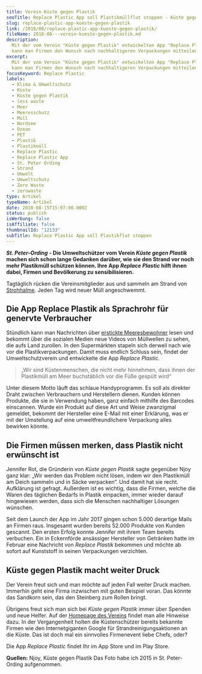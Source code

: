 ```yaml
---
title: Verein Küste gegen Plastik
seoTitle: Replace Plastic App soll Plastikmüllflut stoppen - Küste gegen Plastik
slug: replace-plastic-app-kueste-gegen-plastik
link: /2018/08/replace-plastic-app-kueste-gegen-plastik/
fileName: 2018-08---verein-kueste-gegen-plastik.md
description:
  Mit der vom Verein "Küste gegen Plastik" entwickelten App "Replace Plastic"
  kann man Firmen den Wunsch nach nachhaltigeren Verpackungen mitteilen.
excerpt:
  Mit der vom Verein "Küste gegen Plastik" entwickelten App "Replace Plastic"
  kann man Firmen den Wunsch nach nachhaltigeren Verpackungen mitteilen.
focusKeyword: Replace Plastic
labels:
  - Klima & Umweltschutz
  - Küste
  - Küste gegen Plastik
  - less waste
  - Meer
  - Meeresschutz
  - Müll
  - Nordsee
  - Ozean
  - PET
  - Plastik
  - Plastikmüll
  - Replace Plastic
  - Replace Plastic App
  - St. Peter Ording
  - Strand
  - Umwelt
  - Umweltschutz
  - Zero Waste
  - zerowaste
type: Artikel
typeName: Artikel
date: 2018-08-15T15:07:00.000Z
status: publish
isWerbung: false
isAffiliate: false
thumbnailId: "12133"
subTitle: Replace Plastic App soll Plastikflut stoppen
---
```


<strong><em>St. Peter-Ording -</em> Die Umweltschützer vom Verein <em>Küste
gegen Plastik</em> machen sich schon lange Gedanken darüber, wie sie den Strand
vor noch mehr Plastikmüll schützen können. Ihre App <em>Replace Plastic</em>
hilft ihnen dabei, Firmen und Bevölkerung zu sensibilisieren.</strong>

Tagtäglich rücken die Vereinsmitglieder aus und sammeln am Strand von
[Strohhalme](/2015/07/zurueck-nach-st-peter-ording/). Jeden Tag wird neuer Müll
angeschwemmt.

## Die App Replace Plastik als Sprachrohr für genervte Verbraucher

Stündlich kann man Nachrichten über
[erstickte Meeresbewohner](/2018/08/wwf-geisternetz-warnemuende/) lesen und
bekommt über die sozialen Medien neue Videos von Müllwellen zu sehen, die aufs
Land zurollen. In den Supermärkten stapeln sich derweil nach wie vor die
Plastikverpackungen. Damit muss endlich Schluss sein, findet der
Umweltschutzverein und entwickelte die App <em>Replace Plastic</em>.

<blockquote>„Wir sind Küstenmenschen, die nicht mehr hinnehmen, dass ihnen der Plastikmüll am Meer buchstäblich vor die Füße gespült wird“</blockquote>

Unter diesem Motto läuft das schlaue Handyprogramm. Es soll als direkter Draht
zwischen Verbrauchern und Herstellern dienen. Kunden können Produkte, die sie in
Verwendung haben, ganz einfach mithilfe des Barcodes einscannen. Wurde ein
Produkt auf diese Art und Weise zwanzigmal gemeldet, bekommt der Hersteller eine
E-Mail mit einer Erklärung, was er mit der Umstellung auf eine
umweltfreundlichere Verpackung alles bewirken könnte.

## Die Firmen müssen merken, dass Plastik nicht erwünscht ist

Jennifer Rot, die Gründerin von <em>Küste gegen Plastik</em> sagte gegenüber
Njoy ganz klar: „Wir werden das Problem nicht lösen, indem wir den Plastikmüll
am Deich sammeln und in Säcke verpacken“. Und damit hat sie recht. Aufklärung
ist gefragt. Außerdem ist es wichtig, dass die Firmen, welche die Waren des
täglichen Bedarfs in Plastik einpacken, immer wieder darauf hingewiesen werden,
dass sich die Menschen nachhaltiger Lösungen wünschen.

Seit dem Launch der App im Jahr 2017 gingen schon 5.000 derartige Mails an
Firmen raus. Insgesamt wurden bereits 52.000 Produkte von Kunden gescannt. Den
ersten Erfolg konnte Jennifer mit ihrem Team bereits verbuchen. Ein in
Eckernförde ansässiger Hersteller von Getränken hatte im Februar eine Nachricht
von <em>Replace Plastik</em> bekommen und möchte ab sofort auf Kunststoff in
seinen Verpackungen verzichten.

## Küste gegen Plastik macht weiter Druck

Der Verein freut sich und man möchte auf jeden Fall weiter Druck machen.
Immerhin geht eine Firma inzwischen mit guten Beispiel voran. Das könnte das
Sandkorn sein, das den Steinberg zum Rollen bringt.

Übrigens freut sich man sich bei <em>Küste gegen Plastik</em> immer über Spenden
und neue Helfer. Auf der
[Homepage des Vereins](https://www.kueste-gegen-plastik.de/) findet man alle
Hinweise dazu. In der Vergangenheit holten die Küstenschützer bereits bekannte
Firmen wie den Internetgiganten Google für Strandreinigungsaktionen an die
Küste. Das ist doch mal ein sinnvolles Firmenevent liebe Chefs, oder?

Die App <em>Replace Plastic </em>findet Ihr im App Store und im Play Store.

<strong>Quellen:</strong> Njoy, Küste gegen Plastik Das Foto habe ich 2015 in
St. Peter-Ording aufgenommen.
